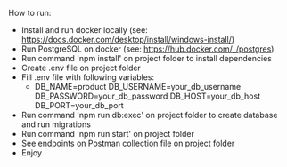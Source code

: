 How to run:

- Install and run docker locally (see: https://docs.docker.com/desktop/install/windows-install/)
- Run PostgreSQL on docker (see: https://hub.docker.com/_/postgres)
- Run command 'npm install' on project folder to install dependencies
- Create .env file on project folder
- Fill .env file with following variables:
  - DB_NAME=product
    DB_USERNAME=your_db_username
    DB_PASSWORD=your_db_password
    DB_HOST=your_db_host
    DB_PORT=your_db_port
- Run command 'npm run db:exec' on project folder to create database and run migrations
- Run command 'npm run start' on project folder
- See endpoints on Postman collection file on project folder
- Enjoy
